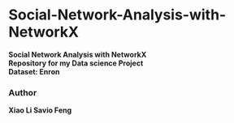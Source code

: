 # Social-Network-Analysis-with-NetworkX
<b>Social Network Analysis with NetworkX<b> <br>
Repository for my Data science Project <br>
Dataset: Enron

### Author
Xiao Li Savio Feng
